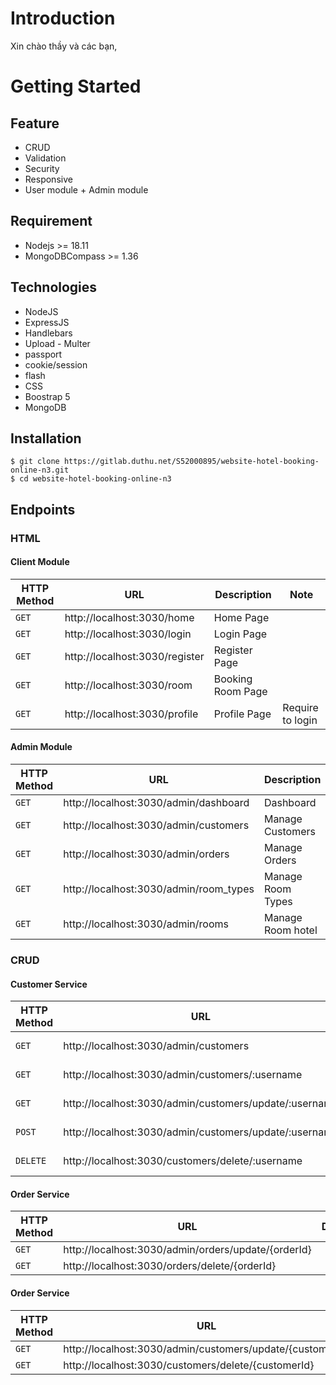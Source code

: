# Introduction

Xin chào thầy và các bạn,

# Getting Started

## Feature

- CRUD
- Validation
- Security
- Responsive
- User module + Admin module

## Requirement

- Nodejs >= 18.11
- MongoDBCompass >= 1.36

## Technologies

- NodeJS
- ExpressJS
- Handlebars
- Upload - Multer
- passport
- cookie/session
- flash
- CSS
- Boostrap 5
- MongoDB

## Installation

```
$ git clone https://gitlab.duthu.net/S52000895/website-hotel-booking-online-n3.git
$ cd website-hotel-booking-online-n3
```

## Endpoints

### HTML

#### Client Module

| HTTP Method | URL                            | Description       | Note             |
| ----------- | ------------------------------ | ----------------- | ---------------- |
| `GET`       | http://localhost:3030/home     | Home Page         |                  |
| `GET`       | http://localhost:3030/login    | Login Page        |                  |
| `GET`       | http://localhost:3030/register | Register Page     |                  |
| `GET`       | http://localhost:3030/room     | Booking Room Page |                  |
| `GET`       | http://localhost:3030/profile  | Profile Page      | Require to login |

#### Admin Module

| HTTP Method | URL                                    | Description       |
| ----------- | -------------------------------------- | ----------------- |
| `GET`       | http://localhost:3030/admin/dashboard  | Dashboard         |
| `GET`       | http://localhost:3030/admin/customers  | Manage Customers  |
| `GET`       | http://localhost:3030/admin/orders     | Manage Orders     |
| `GET`       | http://localhost:3030/admin/room_types | Manage Room Types |
| `GET`       | http://localhost:3030/admin/rooms      | Manage Room hotel |

### CRUD

#### Customer Service

| HTTP Method | URL                                                    | Description      |
| ----------- | ------------------------------------------------------ | ---------------- |
| `GET`       | http://localhost:3030/admin/customers                  | Customer Manager |
| `GET`       | http://localhost:3030/admin/customers/:username        | Customer Detail  |
| `GET`       | http://localhost:3030/admin/customers/update/:username | Customer Edit    |
| `POST`      | http://localhost:3030/admin/customers/update/:username | Customer Update  |
| `DELETE`    | http://localhost:3030/customers/delete/:username       | Customer Delele  |

#### Order Service

| HTTP Method | URL                                                 | Description |
| ----------- | --------------------------------------------------- | ----------- |
| `GET`       | http://localhost:3030/admin/orders/update/{orderId} |             |
| `GET`       | http://localhost:3030/orders/delete/{orderId}       |             |

#### Order Service

| HTTP Method | URL                                                       | Description |
| ----------- | --------------------------------------------------------- | ----------- |
| `GET`       | http://localhost:3030/admin/customers/update/{customerId} |             |
| `GET`       | http://localhost:3030/customers/delete/{customerId}       |             |
